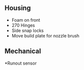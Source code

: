 ## Housing
* Foam on front
* 270 Hinges
* Side snap locks
* Move build plate for nozzle brush

## Mechanical
*Runout sensor
